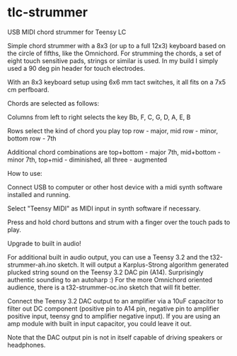 # tlc-strummer
USB MIDI chord strummer for Teensy LC

Simple chord strummer with a 8x3 (or up to a full 12x3) keyboard based on the circle of fifths, like the Omnichord. For strumming the chords, a set of eight touch sensitive pads, strings or similar is used. In my build I simply used a 90 deg pin header for touch electrodes.

With an 8x3 keyboard setup using 6x6 mm tact switches, it all fits on a 7x5 cm perfboard.

Chords are selected as follows:

Columns from left to right selects the key
Bb, F, C, G, D, A, E, B

Rows select the kind of chord you play
top row     - major,
mid row     - minor,
bottom row  - 7th

Additional chord combinations are
top+bottom  - major 7th,
mid+bottom  - minor 7th,
top+mid     - diminished,
all three   - augmented

How to use:

Connect USB to computer or other host device with a midi synth software installed and running. 

Select "Teensy MIDI" as MIDI input in synth software if necessary.

Press and hold chord buttons and strum with a finger over the touch pads to play.


Upgrade to built in audio!

For additional built in audio output, you can use a Teensy 3.2 and the t32-strummer-ah.ino sketch. It will output a Karplus-Strong algorithm generated plucked string sound on the Teensy 3.2 DAC pin (A14). Surprisingly authentic sounding to an autoharp :) For the more Omnichord oriented audience, there is a t32-strummer-oc.ino sketch that will fit better.

Connect the Teensy 3.2 DAC output to an amplifier via a 10uF capacitor to filter out DC component (positive pin to A14 pin, negative pin to amplifier positive input, teensy gnd to amplifier negative input). If you are using an amp module with built in input capacitor, you could leave it out.

Note that the DAC output pin is not in itself capable of driving speakers or headphones.